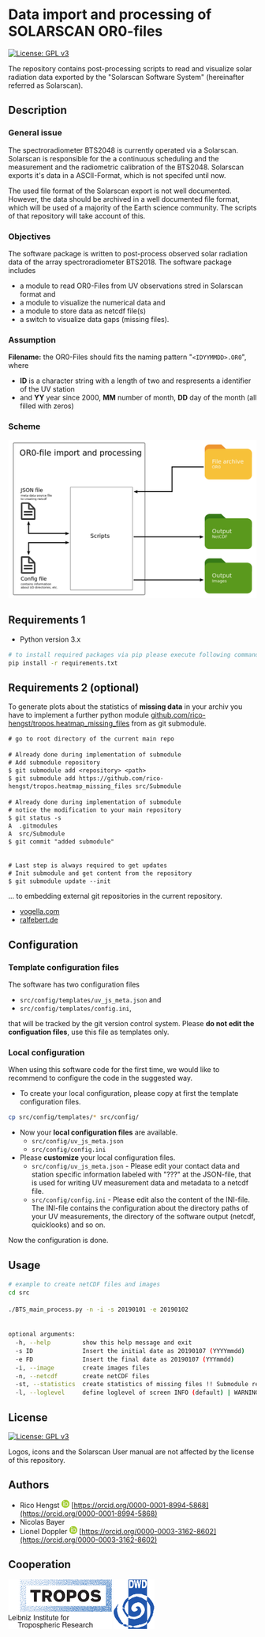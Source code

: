 # Data import and processing of SOLARSCAN OR0-files
[![License: GPL v3](https://img.shields.io/badge/License-GPLv3-blue.svg)](https://www.gnu.org/licenses/gpl-3.0)

The repository contains post-processing scripts to read and visualize solar radiation data exported by the  "Solarscan Software System" (hereinafter referred as Solarscan).


## Description
### General issue
The spectroradiometer BTS2048 is currently operated via a Solarscan. Solarscan is responsible for the a continuous scheduling and the measurement and the radiometric calibration of the BTS2048. Solarscan exports it's data in a ASCII-Format, which is not specifed until now.

The used file format of the Solarscan export is not well documented. However, the data should be archived in a well documented file format, which will be used of a majority of the Earth science community. The scripts of that repository will take account of this.

### Objectives
The software package is written to post-process observed solar radiation data of the array spectroradiometer BTS2018.
The software package includes
* a module to read OR0-Files from UV observations stred in Solarscan format and
* a module to visualize the numerical data and
* a module to store data as netcdf file(s)
* a switch to visualize data gaps (missing files).

### Assumption
**Filename:** the OR0-Files should fits the naming pattern "`<IDYYMMDD>.OR0`", where
  * **ID** is a character string with a length of two and respresents a identifier of the UV station
  * and **YY** year since 2000, **MM** number of month, **DD** day of the month (all filled with zeros)

### Scheme
![BTS scheme](doc/bts_scheme.png)

## Requirements 1

* Python version 3.x

```bash
# to install required packages via pip please execute following command
pip install -r requirements.txt
```


## Requirements 2 (optional)
To generate plots about the statistics of **missing data** in your archiv you have to implement a further python module [github.com/rico-hengst/tropos.heatmap_missing_files](https://github.com/rico-hengst/tropos.heatmap_missing_files) from as git submodule.
```
# go to root directory of the current main repo

# Already done during implementation of submodule
# Add submodule repository
$ git submodule add <repository> <path>
$ git submodule add https://github.com/rico-hengst/tropos.heatmap_missing_files src/Submodule

# Already done during implementation of submodule
# notice the modification to your main repository
$ git status -s
A  .gitmodules
A  src/Submodule
$ git commit "added submodule"


# Last step is always required to get updates
# Init submodule and get content from the repository
$ git submodule update --init

```
... to embedding external git repositories in the current repository.

* [vogella.com](https://www.vogella.com/tutorials/GitSubmodules/article.html)
* [ralfebert.de](https://www.ralfebert.de/git/submodules/)


## Configuration

### Template configuration files

The software has two configuration files
 
* ```src/config/templates/uv_js_meta.json``` and
* ```src/config/templates/config.ini```,

that will be tracked by the git version control system. 
Please **do not edit the configuation files**, use this file as templates only.


### Local configuration 

When using this software code for the first time, we would like to recommend to configure the code in the suggested way.

* To create your local configuration, please copy at first the template configuration files.
```bash
cp src/config/templates/* src/config/
```
* Now your **local configuration files** are available.
  * ```src/config/uv_js_meta.json```
  * ```src/config/config.ini```
* Please **customize** your local configuration files.
  * ```src/config/uv_js_meta.json``` - Please edit your contact data and station specific information labeled with "???" at the JSON-file, that is used for writing UV measurement data and metadata to a netcdf file.
  * ```src/config/config.ini``` - Please edit also the content of the INI-file. The INI-file contains the configuration about the directory paths of your UV measurements, the directory of the software output (netcdf, quicklooks) and so on.

Now the configuration is done.


## Usage

```bash
# example to create netCDF files and images
cd src

./BTS_main_process.py -n -i -s 20190101 -e 20190102


optional arguments:
  -h, --help         show this help message and exit
  -s ID              Insert the initial date as 20190107 (YYYYmmdd)
  -e FD              Insert the final date as 20190107 (YYYmmdd)
  -i, --image        create images files
  -n, --netcdf       create netCDF files
  -st, --statistics  create statistics of missing files !! Submodule required, see Requirements 2 !!
  -l, --loglevel     define loglevel of screen INFO (default) | WARNING | ERROR
```


## License
[![License: GPL v3](https://img.shields.io/badge/License-GPLv3-blue.svg)](https://www.gnu.org/licenses/gpl-3.0)

Logos, icons and the Solarscan User manual are not affected by the license of this repository.


## Authors
* Rico Hengst ![Logo](doc/ORCIDiD_icon16x16.png) [https://orcid.org/0000-0001-8994-5868](https://orcid.org/0000-0001-8994-5868)
* Nicolas Bayer
* Lionel Doppler ![Logo](doc/ORCIDiD_icon16x16.png) [https://orcid.org/0000-0003-3162-8602](https://orcid.org/0000-0003-3162-8602)

## Cooperation
![Tropos Logo](doc/TROPOS-Logo_ENG.png)
![DWD Logo](doc/Deutscherwetterdienst-logo.png)
